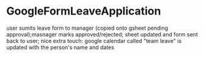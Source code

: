 # GoogleFormLeaveApplication
user sumits leave form to manager (copied onto gsheet pending approval);masnager marks approved/rejected; sheet updated and form sent back to user; nice extra touch: google calendar called "team leave" is updated with the person's name and dates
